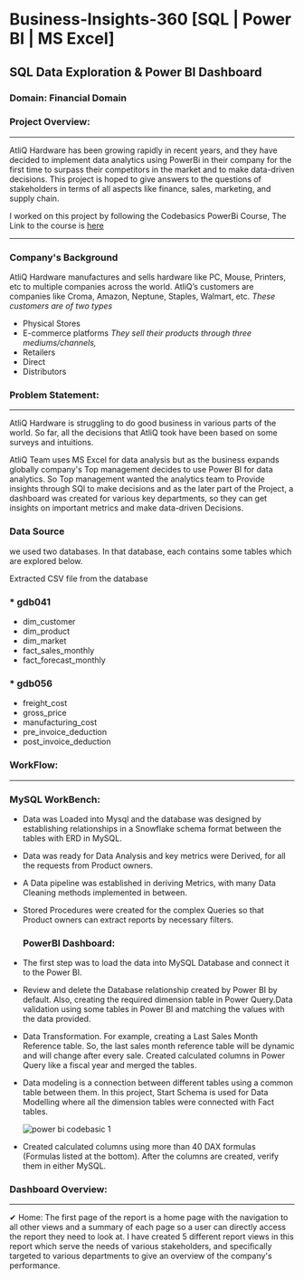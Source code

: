 # Business-Insights-360 [SQL | Power BI | MS Excel]
## SQL Data Exploration & Power BI Dashboard
### Domain: Financial Domain
### Project Overview:
---
AtliQ Hardware has been growing rapidly in recent years, and they have decided to implement data analytics using PowerBi in their company for the first time to surpass their competitors in the market and to make data-driven decisions. This project is hoped to give answers to the questions of stakeholders in terms of all aspects like finance, sales, marketing, and supply chain.

I worked on this project by following the Codebasics PowerBi Course, The Link to the 
course is [here](https://codebasics.io/courses/power-bi-data-analysis-with-end-to-end-project)



---
### Company's Background
AtliQ Hardware manufactures and sells hardware like PC, Mouse, Printers, etc to multiple companies across the world. AtliQ’s customers are companies like Croma, Amazon, Neptune, Staples, Walmart, etc.
*These customers are of two types*
- Physical Stores
- E-commerce platforms
*They sell their products through three mediums/channels,*
- Retailers
- Direct
- Distributors
### Problem Statement:
---
AtliQ Hardware is struggling to do good business in various parts of the world. So far, all the decisions that AtliQ took have been based on some surveys and intuitions.

AtliQ Team uses MS Excel for data analysis but as the business expands globally company's Top management decides to use Power BI for data analytics. So Top management wanted the analytics team to Provide insights through SQl to make decisions and as the later part of the Project, a dashboard was created for various key departments, so they can get insights on important metrics and make data-driven Decisions.
### Data Source
we used two databases. In that database, each contains some tables which are explored below.

Extracted CSV file from the database
### * gdb041
- dim_customer
- dim_product
- dim_market
- fact_sales_monthly
- fact_forecast_monthly

### * gdb056
- freight_cost
- gross_price
- manufacturing_cost
- pre_invoice_deduction
- post_invoice_deduction

### WorkFlow:
---
### MySQL WorkBench:
- Data was Loaded into Mysql and the database was designed by establishing relationships in a Snowflake schema format between the tables with ERD in MySQL.
- Data was ready for Data Analysis and key metrics were Derived, for all the requests from Product owners.
- A Data pipeline was established in deriving Metrics, with many Data Cleaning methods implemented in between.
- Stored Procedures were created for the complex Queries so that Product owners can extract reports by necessary filters.
  ### PowerBI Dashboard:
- The first step was to load the data into MySQL Database and connect it to the Power BI.
- Review and delete the Database relationship created by Power BI by default. Also, creating the required dimension table in Power Query.Data validation using some tables in Power BI and matching the values with the data provided.
- Data Transformation. For example, creating a Last Sales Month Reference table. So, the last sales month reference table will be dynamic and will change after every sale. Created calculated columns in Power Query like a fiscal year and merged the tables.
- Data modeling is a connection between different tables using a common table between them. In this project, Start Schema is used for Data Modelling where all the dimension tables were connected with Fact tables.

  ![power bi codebasic 1](https://github.com/Phebeeva24/Power-BI-Business-Insights-360-AtliQ-Hardware/assets/147321375/811d6660-6104-4a9a-8022-3086b97e027c)

- Created calculated columns using more than 40 DAX formulas (Formulas listed at the bottom). After the columns are created, verify them in either MySQL.
### Dashboard Overview:
---
✔ Home:
The first page of the report is a home page with the navigation to all other views and a summary of each page so a user can directly access the report they need to look at.
I have created 5 different report views in this report which serve the needs of various stakeholders, and specifically targeted to various departments to give an overview of the company's performance.



  

 
